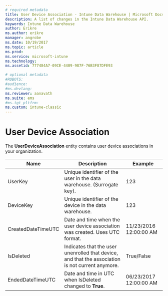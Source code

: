 ```yaml
---
# required metadata
title: User Device Association - Intune Data Warehouse | Microsoft Docs 
description: A list of changes in the Intune Data Warehouse API.
keywords: Intune Data Warehouse
author: Erikre
ms.author: erikre
manager: angrobe
ms.date: 10/19/2017
ms.topic: article
ms.prod:
ms.service: microsoft-intune
ms.technology:
ms.assetid: 777484A7-09CE-4409-987F-76B3F87DFE93

# optional metadata
#ROBOTS:
#audience:
#ms.devlang:
ms.reviewer: aanavath
ms.suite: ems
#ms.tgt_pltfrm:
ms.custom: intune-classic
---
```

# User Device Association

The **UserDeviceAssociation** entity contains user device associations in your organization.

| Name               | Description                                                                                      | Example                |
|--------------------|--------------------------------------------------------------------------------------------------|------------------------|
| UserKey            | Unique identifier of the user in the data warehouse. (Surrogate key).                              | 123                    |
| DeviceKey          | Unique identifier of the device in the data warehouse.                                            | 123                    |
| CreatedDateTimeUTC | Date and time when the user device association was created. Uses UTC format.                                | 11/23/2016 12:00:00 AM |
| IsDeleted          | Indicates that the user unenrolled that device, and that the association is not current anymore. | True/False             |
| EndedDateTimeUTC   | Date and time in UTC when IsDeleted changed to **True**.                                              | 06/23/2017 12:00:00 AM |
